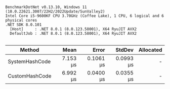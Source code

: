 ```

BenchmarkDotNet v0.13.10, Windows 11 (10.0.22621.3007/22H2/2022Update/SunValley2)
Intel Core i5-9600KF CPU 3.70GHz (Coffee Lake), 1 CPU, 6 logical and 6 physical cores
.NET SDK 8.0.101
  [Host]     : .NET 8.0.1 (8.0.123.58001), X64 RyuJIT AVX2
  DefaultJob : .NET 8.0.1 (8.0.123.58001), X64 RyuJIT AVX2


```
| Method         | Mean     | Error     | StdDev    | Allocated |
|--------------- |---------:|----------:|----------:|----------:|
| SystemHashCode | 7.153 μs | 0.1061 μs | 0.0993 μs |         - |
| CustomHashCode | 6.992 μs | 0.0400 μs | 0.0355 μs |         - |
